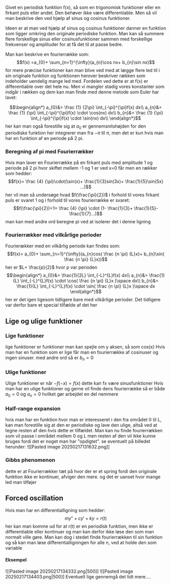 Givet en periodisk funktion f(x), så som en trigonomisk funktioner eller en firkant puls eller andet. Den behøver ikke være differentiable. Men så vil man beskrive den ved hjælp af sinus og cosinus funktioner.

Ideen er at man ved hjælp af sinus og cosinus funktioner danner en funktion som ligger omkring den originale periodiske funktion. Man kan så summere flere forskellige sinus eller cosinusfunktioner sammen med forskellige frekvenser og amplituder for at få det til at passe bedre.

Man kan beskrive en fourierrække som:
$$f(x) =a_{0}+ \sum_{n=1}^{\infty}(a_{n}\cos nx+ b_{n}\sin nx)$$
for mere præcise funktioner kan man blive ved med at lægge flere led til i sin originale funktion og funktionen herover beskriver rækken som indeholder uendelig mange led med.
Fordelen ved dette er at f(x) er differentiable over det hele nu.
Men vi mangler stadig vores konstanter som indgår i rækken og dem kan man finde med denne metode som Euler har lavet:

$$\begin{align*}
a_{0}&= \frac {1} {2\pi} \int_{-\pi}^{\pi}f(x) dx\\
a_{n}&=   \frac {1} {\pi} \int_{-\pi}^{\pi}f(x) \cdot \cos(nx) dx\\
b_{n}&=   \frac {1} {\pi} \int_{-\pi}^{\pi}f(x) \cdot \sin(nx) dx\\
\end{align*}$$
her kan man også forestille sig at $a_{0}$ er gennemsnitshøjden for den periodiske funktion 
her integrerer man fra $-\pi$ til $\pi$, men det er kun hvis man har en funktion af en periode på 2 pi.

### Beregning af pi med Fourierrækker
Hvis man laver en Fourierrække på en firkant puls med amplitude 1 og periode på 2 pi hvor skiftet mellem -1 og 1 er ved x=0 får men en rækker som hedder:
$$f(x)= \frac {4} {\pi}\cdot(\sin(x)+ \frac{1}{3}sin(3x)+ \frac{1}{5}\sin(5x) ...)$$
her vil man så undersøge hvad $f(\frac{\pi}{2})$ i forhold til vores firkant puls er svaret 1 og i forhold til vores fourierrække er svaret:
$$f(\frac{\pi}{2})=1= \frac {4} {\pi} \cdot (1- \frac{1}{3}+ \frac{1}{5}- \frac{1}{7}...)$$
man kan med andre ord beregne pi ved at isolerer det i denne ligning


### Fourierrækker med vilkårlige perioder
Fourierækker med en vilkårlig periode kan findes som:
$$f(x)= a_{0}+ \sum_{n=1}^{\infty}(a_{n}cos( \frac {n \pi} {L}x)+ b_{n}\sin( \frac {n \pi} {L}x))$$
her er $L= \frac{p}{2}$ hvor p var perioden
$$\begin{align*}
a_{0}&=  \frac{1}{2L} \int_{-L}^{L}f(x) dx\\
	a_{n}&= \frac{1}{L} \int_{-L}^{L}f(x) \cdot \cos( \frac {n \pi} {L}x )\space dx\\
b_{n}&= \frac{1}{L} \int_{-L}^{L}f(x) \cdot \sin( \frac {n \pi} {L}x )\space dx
\end{align*}$$
her er det igen ligesom tidligere bare med vilkårlige perioder. Det tidligere var derfor bare et special tilfælde af det her

## Lige og ulige funktioner

### Lige funktioner
lige funktioner er funktioner man kan spejle om y aksen, så som cos(x)
Hvis man har en funktion som er lige får man en fourierrække af cosinuser og ingen sinuser.
med andre ord så er $b_{n}=0$
### Ulige funktioner
Ulige funktioner er når $-f(-x) = f(x)$ 
dette kan fx være sinusfunktioner
Hvis man har en ulige funktioner og gerne vil finde dens fourierrække så er både $a_{0}=0$ og $a_{n}=0$ hvilket gør arbejdet en del nemmere



### Half-range expansion

hvis man har en funktion hvor man er interesseret i den fra området 0 til L, kan man forestille sig at den er periodiske og lave den ulige, altså ved at tegne resten af den hvis dette er tilfældet. Man kan nu finde fourierrækken som vil passe i området mellem 0 og L men resten af den vil ikke kunne bruges fordi det er noget man har "opdigtet".
se eventuelt på billedet herunder:
![[Pasted image 20250217131632.png]]


### Gibbs phenomenon
dette er at Fourierrækker tæt på hvor der er et spring fordi den originale funktion ikke er kontinuer, afviger den mere. og det er uanset hvor mange led man tilføjer



## Forced oscillation
Hvis man har en differentialligning som hedder:
$$my''+cy'+ky = r(t)$$
her kan man komme ud for at r(t) er en periodisk funktion, men ikke er differentiable eller kontinuer og man kan derfor ikke løse den som man normalt ville gøre.
Man kan dog i stedet finde fourierrækken til sin funktion og så kan man løse differentialligningen for alle n, ved at holde den som variable
#### Eksempel 
![[Pasted image 20250217134332.png|500]]
![[Pasted image 20250217134403.png|500]]
Eventuelt lige gennemgå det lidt mere....

